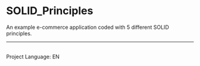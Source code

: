 # SOLID_Principles

An example e-commerce application coded with 5 different SOLID principles.
<hr/>
<br/>Project Language: EN
